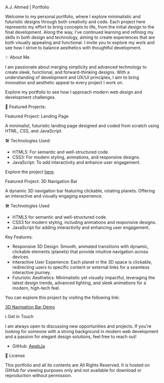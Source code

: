 A.J. Ahmed | Portfolio

Welcome to my personal portfolio, where I explore minimalistic and futuristic designs through both creativity and code. Each project here represents my effort to bring concepts to life, from the initial design to the final development. Along the way, I’ve continued learning and refining my skills in both design and technology, aiming to create experiences that are both visually appealing and functional. I invite you to explore my work and see how I strive to balance aesthetics with thoughtful development.

✨ About Me

I am passionate about merging simplicity and advanced technology to create sleek, functional, and forward-thinking designs. With a understanding of development and UX/UI principles, I aim to bring innovation and aesthetic appeal to every project I work on.

Explore my portfolio to see how I approach modern web design and development challenges.

📁 Featured Projects: 

Featured Project: Landing Page

A minimalist, futuristic landing page designed and coded from scratch using HTML, CSS, and JavaScript.

🛠️ Technologies Used:

- HTML5: For semantic and well-structured code.
- CSS3: For modern styling, animations, and responsive designs.
- JavaScript: To add interactivity and enhance user engagement.

Explore the project [here](https://awabja.github.io/).


Featured Project: 3D Navigation Bar

A dynamic 3D navigation bar featuring clickable, rotating planets. Offering an interactive and visually engaging experience.

🛠️ Technologies Used

- HTML5 for semantic and well-structured code.
- CSS3 for modern styling, including animations and responsive designs.
- JavaScript for adding interactivity and enhancing user engagement.

Key Features:

- Responsive 3D Design: Smooth, animated transitions with dynamic, clickable elements (planets) that provide intuitive navigation across devices.
- Interactive User Experience: Each planet in the 3D space is clickable, redirecting users to specific content or external links for a seamless interactive journey.
- Futuristic Aesthetics: Minimalistic yet visually impactful, leveraging the latest design trends, advanced lighting, and sleek animations for a modern, high-tech feel.

You can explore this project by visiting the following link:

[3D Navigation Bar Demo](https://awabja.github.io/3D%20Navigation%20Bar/index.html)


📞 Get in Touch

I am always open to discussing new opportunities and projects. If you're looking for someone with a strong background in modern web development and a passion for elegant design solutions, feel free to reach out!

- GitHub: [AwabJa](https://github.com/AwabJa)

📜 License

This portfolio and all its contents are All Rights Reserved. It is hosted on GitHub for viewing purposes only and not available for download or reproduction without permission.
